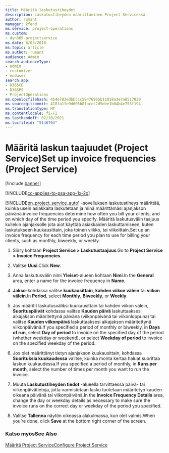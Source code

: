 ```yaml
---
title: Määritä laskutustiheydet
description: Laskutustiheyden määrittäminen Project Servicessä
author: rumant
manager: kfend
ms.service: project-operations
ms.custom:
- dyn365-projectservice
ms.date: 8/03/2018
ms.topic: article
ms.author: rumant
audience: Admin
search.audienceType:
- admin
- customizer
- enduser
search.app:
- D365CE
- D365PS
- ProjectOperations
ms.openlocfilehash: 4b4e783edbbccc59476965b11818a3e7a0517020
ms.sourcegitcommit: 418fa1fe9d605b8faccc2d5dee1b04b4e753f194
ms.translationtype: HT
ms.contentlocale: fi-FI
ms.lasthandoff: 02/10/2021
ms.locfileid: "5146794"
---
```

# <a name="set-up-invoice-frequencies-project-service"></a><span data-ttu-id="d9539-103">Määritä laskun taajuudet (Project Service)</span><span class="sxs-lookup"><span data-stu-id="d9539-103">Set up invoice frequencies (Project Service)</span></span>

[!include [banner](../includes/psa-now-project-operations.md)]

[!INCLUDE[cc-applies-to-psa-app-1x-2x](../includes/cc-applies-to-psa-app-1x-2x.md)]

[!INCLUDE[pn_project_service_auto](../includes/pn-project-service-auto.md)] <span data-ttu-id="d9539-104">-sovelluksen laskutustiheys määrittää, kuinka usein asiakkaita laskutetaan ja minä määrittämäsi ajanjakson päivänä.</span><span class="sxs-lookup"><span data-stu-id="d9539-104">invoice frequencies determine how often you bill your clients, and on which day of the time period you specify.</span></span> <span data-ttu-id="d9539-105">Määritä laskutusvälin taajuus kullekin ajanjaksolle jota aiot käyttää asiakkaiden laskuttamiseen, kuten laskutukseen kuukausittain, joka toinen viikko, tai viikoittain.</span><span class="sxs-lookup"><span data-stu-id="d9539-105">Set up an invoice frequency for each time period you plan to use for billing your clients, such as monthly, biweekly, or weekly.</span></span>  
  
1.  <span data-ttu-id="d9539-106">Siirry kohtaan **Project Service > Laskutustaajuus**.</span><span class="sxs-lookup"><span data-stu-id="d9539-106">Go to **Project Service > Invoice Frequencies**.</span></span>  
  
2.  <span data-ttu-id="d9539-107">Valitse **Uusi**.</span><span class="sxs-lookup"><span data-stu-id="d9539-107">Click **New**.</span></span>  
  
3.  <span data-ttu-id="d9539-108">Anna laskutusvälin nimi **Yleiset**-alueen kohtaan **Nimi**.</span><span class="sxs-lookup"><span data-stu-id="d9539-108">In the **General** area, enter a name for the invoice frequency in **Name**.</span></span>  
  
4.  <span data-ttu-id="d9539-109">**Jakso**-kohdassa valitse **kuukausittain**, **kahden viikon välein** tai **viikon välein**.</span><span class="sxs-lookup"><span data-stu-id="d9539-109">In **Period**, select **Monthly**, **Biweekly**, or **Weekly**.</span></span>  
  
5.  <span data-ttu-id="d9539-110">Jos määritit laskutusväliksi kuukausittain tai kahden viikon välein, **Suorituspäivät** kohdassa valitse **Kauden päivä** laskuttaaksesi aikajakson määritettynä päivänä (viikonpäivänä tai viikonloppuna) tai valitse **Kauden viikonpäivä** laskuttaaksesi aikajakson määritettynä viikonpäivänä.</span><span class="sxs-lookup"><span data-stu-id="d9539-110">If you specified a period of monthly or biweekly, in **Days of run**, select **Day of period** to invoice on the specified day of the period (whether weekday or weekend), or select **Weekday of period** to invoice on the specified weekday of the period.</span></span>  
  
6.  <span data-ttu-id="d9539-111">Jos olet määrittänyt tietyn ajanjakson kuukausittain, kohdassa **Suorituksia kuukaudessa** valitse, kuinka monta kertaa haluat suorittaa laskun kuukaudessa.</span><span class="sxs-lookup"><span data-stu-id="d9539-111">If you specified a period of monthly, in **Runs per month**, select the number of times per month you want to run the invoice.</span></span>  
  
7.  <span data-ttu-id="d9539-112">Muuta **Laskutustiheyden tiedot** -alueella tarvittaessa päivä- tai viikonpäivätietoja, jotta varmistetaan lasku tuotetaan määritetyn kauden oikeana päivänä tai viikonpäivänä.</span><span class="sxs-lookup"><span data-stu-id="d9539-112">In the **Invoice Frequency Details** area, change the day or weekday details as necessary to make sure the invoice runs on the correct day or weekday of the period you specified.</span></span>  
  
8.  <span data-ttu-id="d9539-113">Valitse **Tallenna** näytön oikeassa alakulmassa, kun olet valmis.</span><span class="sxs-lookup"><span data-stu-id="d9539-113">When you’re done, click **Save** at the bottom right corner of the screen.</span></span>  
  
### <a name="see-also"></a><span data-ttu-id="d9539-114">Katso myös</span><span class="sxs-lookup"><span data-stu-id="d9539-114">See Also</span></span>  
 [<span data-ttu-id="d9539-115">Määritä Project Service</span><span class="sxs-lookup"><span data-stu-id="d9539-115">Configure Project Service</span></span>](../psa/configure.md)

